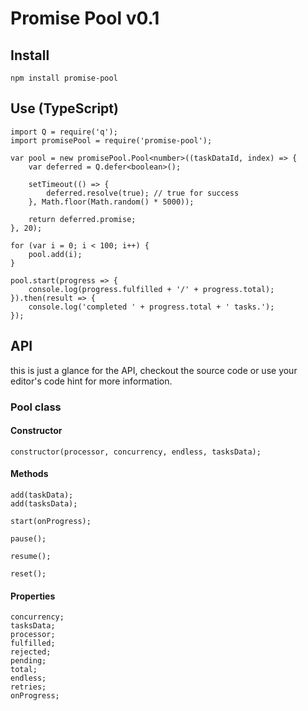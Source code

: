 # Promise Pool v0.1

## Install

	npm install promise-pool

## Use (TypeScript)

	import Q = require('q');
	import promisePool = require('promise-pool');

	var pool = new promisePool.Pool<number>((taskDataId, index) => {
		var deferred = Q.defer<boolean>();

		setTimeout(() => {
			deferred.resolve(true); // true for success	
		}, Math.floor(Math.random() * 5000));

		return deferred.promise;
	}, 20);

	for (var i = 0; i < 100; i++) {
		pool.add(i);
	}

	pool.start(progress => {
		console.log(progress.fulfilled + '/' + progress.total);	
	}).then(result => {
		console.log('completed ' + progress.total + ' tasks.');	
	});

## API
	
this is just a glance for the API, checkout the source code or use your editor's code hint for more information.

### Pool class

#### Constructor

	constructor(processor, concurrency, endless, tasksData);

#### Methods

	add(taskData);
	add(tasksData);

	start(onProgress);

	pause();

	resume();

	reset();

#### Properties

	concurrency;
	tasksData;
	processor;
	fulfilled;
	rejected;
	pending;
	total;
	endless;
	retries;
	onProgress;
	